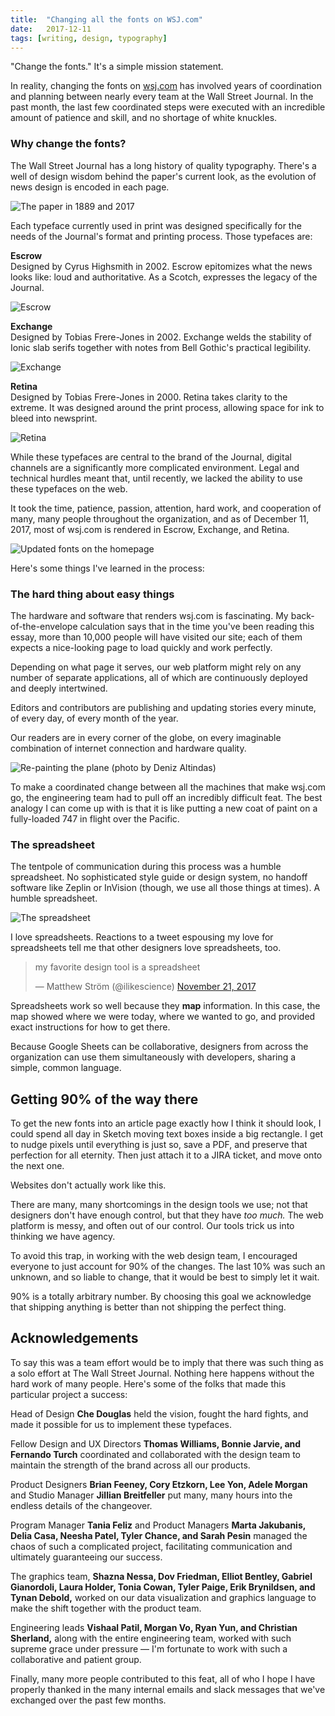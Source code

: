 ```yaml
---
title:  "Changing all the fonts on WSJ.com"
date:   2017-12-11
tags: [writing, design, typography]
---
```


"Change the fonts." It's a simple mission statement.

In reality, changing the fonts on [wsj.com](https://wsj.com) has involved years of coordination and planning between nearly every team at the Wall Street Journal. In the past month, the last few coordinated steps were executed with an incredible amount of patience and skill, and no shortage of white knuckles.

### Why change the fonts?

The Wall Street Journal has a long history of quality typography. There's a well of design wisdom behind the paper's current look, as the evolution of news design is encoded in each page.

![The paper in 1889 and 2017](/images/wsjfonts-0.png)

Each typeface currently used in print was designed specifically for the needs of the Journal's format and printing process. Those typefaces are:

**Escrow**  
Designed by Cyrus Highsmith in 2002. Escrow epitomizes what the news looks like: loud and authoritative. As a Scotch, expresses the legacy of the Journal.

![Escrow](/images/wsjfonts-1.png)

**Exchange**  
Designed by Tobias Frere-Jones in 2002. Exchange welds the stability of Ionic slab serifs together with notes from Bell Gothic's practical legibility.

![Exchange](/images/wsjfonts-2.png)

**Retina**  
Designed by Tobias Frere-Jones in 2000. Retina takes clarity to the extreme. It was designed around the print process, allowing space for ink to bleed into newsprint.

![Retina](/images/wsjfonts-3.png)

While these typefaces are central to the brand of the Journal, digital channels are a significantly more complicated environment. Legal and technical hurdles meant that, until recently, we lacked the ability to use these typefaces on the web.

It took the time, patience, passion, attention, hard work, and cooperation of many, many people throughout the organization, and as of December 11, 2017, most of wsj.com is rendered in Escrow, Exchange, and Retina.

![Updated fonts on the homepage](/images/wsjfonts-4.png)

Here's some things I've learned in the process:

### The hard thing about easy things

The hardware and software that renders wsj.com is fascinating. My back-of-the-envelope calculation says that in the time you've been reading this essay, more than 10,000 people will have visited our site; each of them expects a nice-looking page to load quickly and work perfectly.

Depending on what page it serves, our web platform might rely on any number of separate applications, all of which are continuously deployed and deeply intertwined.

Editors and contributors are publishing and updating stories every minute, of every day, of every month of the year.

Our readers are in every corner of the globe, on every imaginable combination of internet connection and hardware quality.

![Re-painting the plane (photo by Deniz Altindas)](/images/wsjfonts-5.png)

To make a coordinated change between all the machines that make wsj.com go, the engineering team had to pull off an incredibly difficult feat. The best analogy I can come up with is that it is like putting a new coat of paint on a fully-loaded 747 in flight over the Pacific.

### The spreadsheet

The tentpole of communication during this process was a humble spreadsheet. No sophisticated style guide or design system, no handoff software like Zeplin or InVision (though, we use all those things at times). A humble spreadsheet.

![The spreadsheet](/images/wsjfonts-6.png)

I love spreadsheets. Reactions to a tweet espousing my love for spreadsheets tell me that other designers love spreadsheets, too.


<blockquote class="twitter-tweet" data-lang="en"><p lang="en" dir="ltr">my favorite design tool is a spreadsheet</p>&mdash; Matthew Ström (@ilikescience) <a href="https://twitter.com/ilikescience/status/933038098920935424?ref_src=twsrc%5Etfw">November 21, 2017</a></blockquote>
<script async src="https://platform.twitter.com/widgets.js" charset="utf-8"></script>


Spreadsheets work so well because they **map** information. In this case, the map showed where we were today, where we wanted to go, and provided exact instructions for how to get there.

Because Google Sheets can be collaborative, designers from across the organization can use them simultaneously with developers, sharing a simple, common language.

## Getting 90% of the way there

To get the new fonts into an article page exactly how I think it should look, I could spend all day in Sketch moving text boxes inside a big rectangle. I get to nudge pixels until everything is just so, save a PDF, and preserve that perfection for all eternity. Then just attach it to a JIRA ticket, and move onto the next one.

Websites don't actually work like this.

There are many, many shortcomings in the design tools we use; not that designers don't have enough control, but that they have _too much._ The web platform is messy, and often out of our control. Our tools trick us into thinking we have agency.

To avoid this trap, in working with the web design team, I encouraged everyone to just account for 90% of the changes. The last 10% was such an unknown, and so liable to change, that it would be best to simply let it wait.

90% is a totally arbitrary number. By choosing this goal we acknowledge that shipping anything is better than not shipping the perfect thing.

## Acknowledgements

To say this was a team effort would be to imply that there was such thing as a solo effort at The Wall Street Journal. Nothing here happens without the hard work of many people. Here's some of the folks that made this particular project a success:

Head of Design **Che Douglas** held the vision, fought the hard fights, and made it possible for us to implement these typefaces.

Fellow Design and UX Directors **Thomas Williams, Bonnie Jarvie, and Fernando Turch** coordinated and collaborated with the design team to maintain the strength of the brand across all our products.

Product Designers **Brian Feeney, Cory Etzkorn, Lee Yon, Adele Morgan** and Studio Manager **Jillian Breitfeller** put many, many hours into the endless details of the changeover.

Program Manager **Tania Feliz** and Product Managers **Marta Jakubanis, Delia Casa, Neesha Patel, Tyler Chance, and Sarah Pesin** managed the chaos of such a complicated project, facilitating communication and ultimately guaranteeing our success.

The graphics team, **Shazna Nessa, Dov Friedman, Elliot Bentley, Gabriel Gianordoli, Laura Holder, Tonia Cowan, Tyler Paige, Erik Brynildsen, and Tynan Debold,** worked on our data visualization and graphics language to make the shift together with the product team.

Engineering leads **Vishaal Patil, Morgan Vo, Ryan Yun, and Christian Sherland,** along with the entire engineering team, worked with such supreme grace under pressure — I'm fortunate to work with such a collaborative and patient group.

Finally, many more people contributed to this feat, all of who I hope I have properly thanked in the many internal emails and slack messages that we've exchanged over the past few months.
